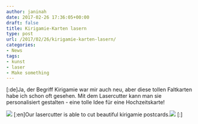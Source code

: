 ```yaml
---
author: janinah
date: 2017-02-26 17:36:05+00:00
draft: false
title: Kirigamie-Karten lasern
type: post
url: /2017/02/26/kirigamie-karten-lasern/
categories:
- News
tags:
- kunst
- laser
- Make something
---
```


[:de]Ja, der Begriff Kirigamie war mir auch neu, aber diese tollen Faltkarten habe ich schon oft gesehen. Mit dem Lasercutter kann man sie personalisiert gestalten - eine tolle Idee für eine Hochzeitskarte!

![](https://www.fablab-neckar-alb.org/wp-content/uploads/2017/02/Hochzeitskarte005.jpg)
[:en]Our lasercutter is able to cut beautiful kirigamie postcards.![](https://www.fablab-neckar-alb.org/wp-content/uploads/2017/02/Hochzeitskarte005.jpg)
[:]
